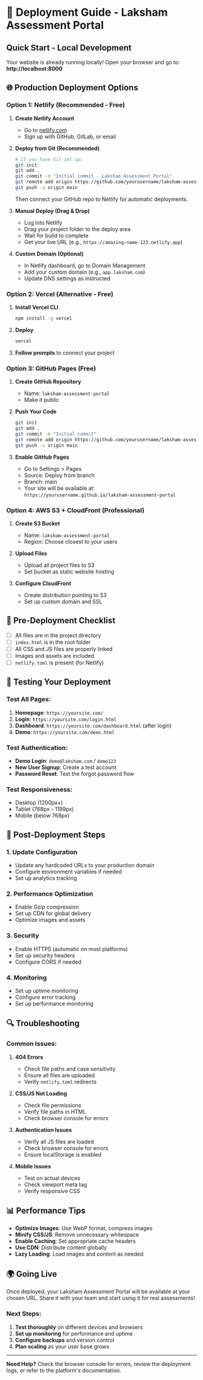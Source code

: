 # 🚀 Deployment Guide - Laksham Assessment Portal

## **Quick Start - Local Development**

Your website is already running locally! Open your browser and go to:
**http://localhost:8000**

## **🌐 Production Deployment Options**

### **Option 1: Netlify (Recommended - Free)**

1. **Create Netlify Account**
   - Go to [netlify.com](https://netlify.com)
   - Sign up with GitHub, GitLab, or email

2. **Deploy from Git (Recommended)**
   ```bash
   # If you have Git set up:
   git init
   git add .
   git commit -m "Initial commit - Laksham Assessment Portal"
   git remote add origin https://github.com/yourusername/laksham-assessment-portal.git
   git push -u origin main
   ```
   
   Then connect your GitHub repo to Netlify for automatic deployments.

3. **Manual Deploy (Drag & Drop)**
   - Log into Netlify
   - Drag your project folder to the deploy area
   - Wait for build to complete
   - Get your live URL (e.g., `https://amazing-name-123.netlify.app`)

4. **Custom Domain (Optional)**
   - In Netlify dashboard, go to Domain Management
   - Add your custom domain (e.g., `app.laksham.com`)
   - Update DNS settings as instructed

### **Option 2: Vercel (Alternative - Free)**

1. **Install Vercel CLI**
   ```bash
   npm install -g vercel
   ```

2. **Deploy**
   ```bash
   vercel
   ```

3. **Follow prompts** to connect your project

### **Option 3: GitHub Pages (Free)**

1. **Create GitHub Repository**
   - Name: `laksham-assessment-portal`
   - Make it public

2. **Push Your Code**
   ```bash
   git init
   git add .
   git commit -m "Initial commit"
   git remote add origin https://github.com/yourusername/laksham-assessment-portal.git
   git push -u origin main
   ```

3. **Enable GitHub Pages**
   - Go to Settings > Pages
   - Source: Deploy from branch
   - Branch: main
   - Your site will be available at: `https://yourusername.github.io/laksham-assessment-portal`

### **Option 4: AWS S3 + CloudFront (Professional)**

1. **Create S3 Bucket**
   - Name: `laksham-assessment-portal`
   - Region: Choose closest to your users

2. **Upload Files**
   - Upload all project files to S3
   - Set bucket as static website hosting

3. **Configure CloudFront**
   - Create distribution pointing to S3
   - Set up custom domain and SSL

## **🔧 Pre-Deployment Checklist**

- [ ] All files are in the project directory
- [ ] `index.html` is in the root folder
- [ ] All CSS and JS files are properly linked
- [ ] Images and assets are included
- [ ] `netlify.toml` is present (for Netlify)

## **📱 Testing Your Deployment**

### **Test All Pages:**
1. **Homepage**: `https://yoursite.com/`
2. **Login**: `https://yoursite.com/login.html`
3. **Dashboard**: `https://yoursite.com/dashboard.html` (after login)
4. **Demo**: `https://yoursite.com/demo.html`

### **Test Authentication:**
- **Demo Login**: `demo@laksham.com` / `demo123`
- **New User Signup**: Create a test account
- **Password Reset**: Test the forgot password flow

### **Test Responsiveness:**
- Desktop (1200px+)
- Tablet (768px - 1199px)
- Mobile (below 768px)

## **🚀 Post-Deployment Steps**

### **1. Update Configuration**
- Update any hardcoded URLs to your production domain
- Configure environment variables if needed
- Set up analytics tracking

### **2. Performance Optimization**
- Enable Gzip compression
- Set up CDN for global delivery
- Optimize images and assets

### **3. Security**
- Enable HTTPS (automatic on most platforms)
- Set up security headers
- Configure CORS if needed

### **4. Monitoring**
- Set up uptime monitoring
- Configure error tracking
- Set up performance monitoring

## **🔍 Troubleshooting**

### **Common Issues:**

1. **404 Errors**
   - Check file paths and case sensitivity
   - Ensure all files are uploaded
   - Verify `netlify.toml` redirects

2. **CSS/JS Not Loading**
   - Check file permissions
   - Verify file paths in HTML
   - Check browser console for errors

3. **Authentication Issues**
   - Verify all JS files are loaded
   - Check browser console for errors
   - Ensure localStorage is enabled

4. **Mobile Issues**
   - Test on actual devices
   - Check viewport meta tag
   - Verify responsive CSS

## **📊 Performance Tips**

- **Optimize Images**: Use WebP format, compress images
- **Minify CSS/JS**: Remove unnecessary whitespace
- **Enable Caching**: Set appropriate cache headers
- **Use CDN**: Distribute content globally
- **Lazy Loading**: Load images and content as needed

## **🌍 Going Live**

Once deployed, your Laksham Assessment Portal will be available at your chosen URL. Share it with your team and start using it for real assessments!

### **Next Steps:**
1. **Test thoroughly** on different devices and browsers
2. **Set up monitoring** for performance and uptime
3. **Configure backups** and version control
4. **Plan scaling** as your user base grows

---

**Need Help?** Check the browser console for errors, review the deployment logs, or refer to the platform's documentation.
